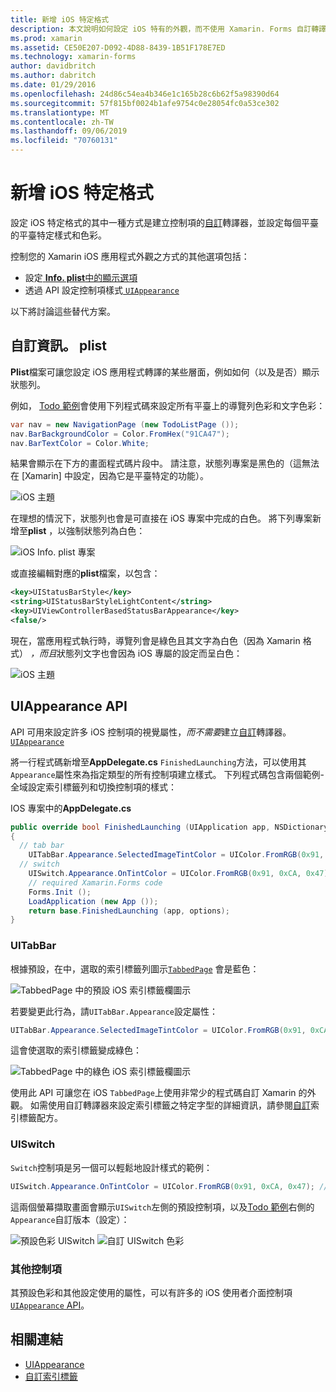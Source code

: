 ```yaml
---
title: 新增 iOS 特定格式
description: 本文說明如何設定 iOS 特有的外觀，而不使用 Xamarin. Forms 自訂轉譯器。
ms.prod: xamarin
ms.assetid: CE50E207-D092-4D88-8439-1B51F178E7ED
ms.technology: xamarin-forms
author: davidbritch
ms.author: dabritch
ms.date: 01/29/2016
ms.openlocfilehash: 24d86c54ea4b346e1c165b28c6b62f5a98390d64
ms.sourcegitcommit: 57f815bf0024b1afe9754c0e28054fc0a53ce302
ms.translationtype: MT
ms.contentlocale: zh-TW
ms.lasthandoff: 09/06/2019
ms.locfileid: "70760131"
---
```

# <a name="adding-ios-specific-formatting"></a>新增 iOS 特定格式

設定 iOS 特定格式的其中一種方式是建立控制項的[自訂](~/xamarin-forms/app-fundamentals/custom-renderer/index.md)轉譯器，並設定每個平臺的平臺特定樣式和色彩。

控制您的 Xamarin iOS 應用程式外觀之方式的其他選項包括：

- 設定[ **Info. plist**中的顯示選項](#info-plist)
- 透過 API 設定控制項樣式[ `UIAppearance`](#uiappearance)

以下將討論這些替代方案。

<a name="info-plist"/>

## <a name="customizing-infoplist"></a>自訂資訊。 plist

**Plist**檔案可讓您設定 iOS 應用程式轉譯的某些層面，例如如何（以及是否）顯示狀態列。

例如， [Todo 範例](https://docs.microsoft.com/samples/xamarin/xamarin-forms-samples/todo)會使用下列程式碼來設定所有平臺上的導覽列色彩和文字色彩：

```csharp
var nav = new NavigationPage (new TodoListPage ());
nav.BarBackgroundColor = Color.FromHex("91CA47");
nav.BarTextColor = Color.White;
```

結果會顯示在下方的畫面程式碼片段中。 請注意，狀態列專案是黑色的（這無法在 [Xamarin] 中設定，因為它是平臺特定的功能）。

![](theme-images/status-default-sml.png "iOS 主題")

在理想的情況下，狀態列也會是可直接在 iOS 專案中完成的白色。 將下列專案新增至**plist** ，以強制狀態列為白色：

![](theme-images/info-plist.png "iOS Info. plist 專案")

或直接編輯對應的**plist**檔案，以包含：

```xml
<key>UIStatusBarStyle</key>
<string>UIStatusBarStyleLightContent</string>
<key>UIViewControllerBasedStatusBarAppearance</key>
<false/>
```

現在，當應用程式執行時，導覽列會是綠色且其文字為白色（因為 Xamarin 格式） *，而且*狀態列文字也會因為 iOS 專屬的設定而呈白色：

![](theme-images/status-white-sml.png "iOS 主題")

<a name="uiappearance"/>

## <a name="uiappearance-api"></a>UIAppearance API

API 可用來設定許多 iOS 控制項的視覺屬性，*而不需要*建立[自訂](~/xamarin-forms/app-fundamentals/custom-renderer/index.md)轉譯器。 [ `UIAppearance` ](~/ios/user-interface/ios-ui/introduction-to-the-appearance-api.md)

將一行程式碼新增至**AppDelegate.cs** `FinishedLaunching`方法，可以使用其`Appearance`屬性來為指定類型的所有控制項建立樣式。 下列程式碼包含兩個範例-全域設定索引標籤列和切換控制項的樣式：

IOS 專案中的**AppDelegate.cs**

```csharp
public override bool FinishedLaunching (UIApplication app, NSDictionary options)
{
  // tab bar
    UITabBar.Appearance.SelectedImageTintColor = UIColor.FromRGB(0x91, 0xCA, 0x47); // green
  // switch
    UISwitch.Appearance.OnTintColor = UIColor.FromRGB(0x91, 0xCA, 0x47); // green
    // required Xamarin.Forms code
    Forms.Init ();
    LoadApplication (new App ());
    return base.FinishedLaunching (app, options);
}
```

### <a name="uitabbar"></a>UITabBar

根據預設，在中，選取的索引標籤列圖示[`TabbedPage`](~/xamarin-forms/app-fundamentals/navigation/tabbed-page.md)
會是藍色：

![](theme-images/tabbar-default.png "TabbedPage 中的預設 iOS 索引標籤欄圖示")

若要變更此行為，請`UITabBar.Appearance`設定屬性：

```csharp
UITabBar.Appearance.SelectedImageTintColor = UIColor.FromRGB(0x91, 0xCA, 0x47); // green
```

這會使選取的索引標籤變成綠色：

![](theme-images/tabbar-custom.png "TabbedPage 中的綠色 iOS 索引標籤欄圖示")

使用此 API 可讓您在 iOS `TabbedPage`上使用非常少的程式碼自訂 Xamarin 的外觀。 如需使用自訂轉譯器來設定索引標籤之特定字型的詳細資訊，請參閱[自訂](https://github.com/xamarin/recipes/tree/master/Recipes/xamarin-forms/iOS/customize-tabs)索引標籤配方。

### <a name="uiswitch"></a>UISwitch

`Switch`控制項是另一個可以輕鬆地設計樣式的範例：

```csharp
UISwitch.Appearance.OnTintColor = UIColor.FromRGB(0x91, 0xCA, 0x47); // green
```

這兩個螢幕擷取畫面會顯示`UISwitch`左側的預設控制項，以及[Todo 範例](https://docs.microsoft.com/samples/xamarin/xamarin-forms-samples/todo)右側的`Appearance`自訂版本（設定）：

![](theme-images/switch-default.png "預設色彩 UISwitch") ![](theme-images/switch-custom.png "自訂 UISwitch 色彩")

### <a name="other-controls"></a>其他控制項

其預設色彩和其他設定使用的屬性，可以有許多的 iOS 使用者介面控制項[`UIAppearance` API](~/ios/user-interface/ios-ui/introduction-to-the-appearance-api.md)。

## <a name="related-links"></a>相關連結

- [UIAppearance](~/ios/user-interface/ios-ui/introduction-to-the-appearance-api.md)
- [自訂索引標籤](https://github.com/xamarin/recipes/tree/master/Recipes/xamarin-forms/iOS/customize-tabs)
